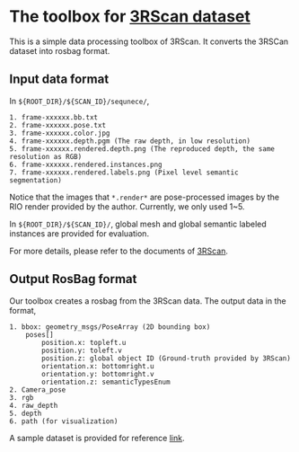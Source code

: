 # The toolbox for [3RScan dataset](https://github.com/WaldJohannaU/3RScan)
This is a simple data processing toolbox of 3RScan. It converts the 3RSCan dataset into rosbag format.

## Input data format
In ```${ROOT_DIR}/${SCAN_ID}/sequnece/```,
```
1. frame-xxxxxx.bb.txt
2. frame-xxxxxx.pose.txt 
3. frame-xxxxxx.color.jpg
4. frame-xxxxxx.depth.pgm (The raw depth, in low resolution)
5. frame-xxxxxx.rendered.depth.png (The reproduced depth, the same resolution as RGB)
6. frame-xxxxxx.rendered.instances.png
7. frame-xxxxxx.rendered.labels.png (Pixel level semantic segmentation)
```

Notice that the images that ```*.render*``` are pose-processed images by the RIO render provided by the author. Currently, we only used 1~5. 

In ```${ROOT_DIR}/${SCAN_ID}/```, global mesh and global semantic labeled instances are provided for evaluation. 

For more details, please refer to the documents of [3RScan](https://github.com/WaldJohannaU/3RScan). 

## Output RosBag format
Our toolbox creates a rosbag from the 3RScan data. The output data in the format, 

```
1. bbox: geometry_msgs/PoseArray (2D bounding box)
    poses[]
        position.x: topleft.u
        position.y: toleft.v
        position.z: global object ID (Ground-truth provided by 3RScan)
        orientation.x: bottomright.u 
        orientation.y: bottomright.v
        orientation.z: semanticTypesEnum
2. Camera_pose
3. rgb
4. raw_depth
5. depth 
6. path (for visualization)
```

A sample dataset is provided for reference [link](https://www.dropbox.com/s/nc91iinr8dlibi8/754e884c-ea24-2175-8b34-cead19d4198d.zip?dl=0).

